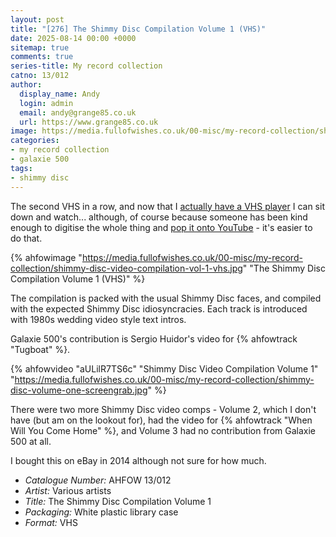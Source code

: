 ```yaml
---
layout: post
title: "[276] The Shimmy Disc Compilation Volume 1 (VHS)"
date: 2025-08-14 00:00 +0000
sitemap: true
comments: true
series-title: My record collection
catno: 13/012
author:
  display_name: Andy
  login: admin
  email: andy@grange85.co.uk
  url: https://www.grange85.co.uk
image: https://media.fullofwishes.co.uk/00-misc/my-record-collection/shimmy-disc-video-compilation-vol-1-vhs.jpg
categories:
- my record collection
- galaxie 500
tags:
- shimmy disc
---
```

The second VHS in a row, and now that I [actually have a VHS player](/2025/07/03/video-galaxie-500-at-subterania-27th-june-1990/) I can sit down and watch... although, of course because someone has been kind enough to digitise the whole thing and [pop it onto YouTube](https://www.youtube.com/watch?v=aULilR7TS6c) - it's easier to do that.

{% ahfowimage "https://media.fullofwishes.co.uk/00-misc/my-record-collection/shimmy-disc-video-compilation-vol-1-vhs.jpg" "The Shimmy Disc Compilation Volume 1 (VHS)" %}

The compilation is packed with the usual Shimmy Disc faces, and compiled with the expected Shimmy Disc idiosyncracies. Each track is introduced with 1980s wedding video style text intros.

Galaxie 500's contribution is Sergio Huidor's video for {% ahfowtrack "Tugboat" %}.

{% ahfowvideo "aULilR7TS6c" "Shimmy Disc Video Compilation Volume 1" "https://media.fullofwishes.co.uk/00-misc/my-record-collection/shimmy-disc-volume-one-screengrab.jpg" %}

There were two more Shimmy Disc video comps - Volume 2, which I don't have (but am on the lookout for), had the video for {% ahfowtrack "When Will You Come Home" %}, and Volume 3 had no contribution from Galaxie 500 at all. 

I bought this on eBay in 2014 although not sure for how much.

 - *Catalogue Number:* AHFOW 13/012
 - *Artist:* Various artists
 - *Title:* The Shimmy Disc Compilation Volume 1
 - *Packaging:* White plastic library case
 - *Format:* VHS
